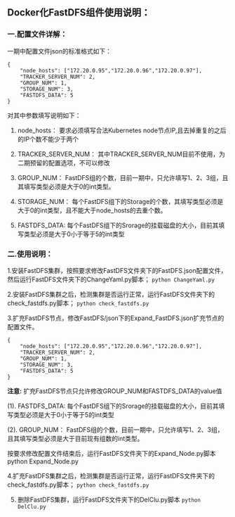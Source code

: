 ## Docker化FastDFS组件使用说明：

### 一.配置文件详解：

一期中配置文件json的标准格式如下：
```
{
    "node_hosts": ["172.20.0.95","172.20.0.96","172.20.0.97"],
    "TRACKER_SERVER_NUM": 2,
    "GROUP_NUM": 1,
    "STORAGE_NUM": 3,
    "FASTDFS_DATA": 5
}
```

对其中参数填写说明如下：

1. node_hosts：
	要求必须填写合法Kubernetes node节点IP,且去掉重复的之后的IP个数不能少于两个
	
2. TRACKER_SERVER_NUM：
	其中TRACKER_SERVER_NUM目前不使用，为二期预留的配置选项，不可以修改

3. GROUP_NUM：
	FastDFS组的个数，目前一期中，只允许填写1、2、3组，且其填写类型必须是大于0的int类型。
4. STORAGE_NUM：
	每个FastDFS组下的Storage的个数，其填写类型必须是大于0的int类型，且不能大于node_hosts的去重个数。
5. FASTDFS_DATA:
	每个FastDFS组下的Srorage的挂载磁盘的大小，目前其填写类型必须是大于0小于等于5的int类型
	
### 二.使用说明：

1.安装FastDFS集群，按照要求修改FastDFS文件夹下的FastDFS.json配置文件，然后运行FastDFS文件夹下的ChangeYaml.py脚本；
	`python ChangeYaml.py`

2.安装FastDFS集群之后，检测集群是否运行正常，运行FastDFS文件夹下的check_fastdfs.py脚本；
	`python check_fastdfs.py`

3.扩充FastDFS节点，修改FastDFS/json下的Expand_FastDFS.json扩充节点的配置文件。

```
{
    "node_hosts": ["172.20.0.95","172.20.0.96","172.20.0.97"],
    "TRACKER_SERVER_NUM": 2,
    "GROUP_NUM": 1,
    "STORAGE_NUM": 3,
    "FASTDFS_DATA": 5
}
```
**注意:**
扩充FastDFS节点只允许修改GROUP_NUM和FASTDFS_DATA的value值

(1). FASTDFS_DATA:
	每个FastDFS组下的Srorage的挂载磁盘的大小，目前其填写类型必须是大于0小于等于5的int类型

(2). GROUP_NUM：
	FastDFS组的个数，目前一期中，只允许填写1、2、3组，且其填写类型必须是大于目前现有组数的int类型。	
	
按要求修改配置文件结束后，运行FastDFS文件夹下的Expand_Node.py脚本
		python Expand_Node.py

4.扩充FastDFS集群之后，检测集群是否运行正常，运行FastDFS文件夹下的check_fastdfs.py脚本；
	`python check_fastdfs.py`
	
5. 删除FastDFS集群，运行FastDFS文件夹下的DelClu.py脚本
	`python DelClu.py`
	
